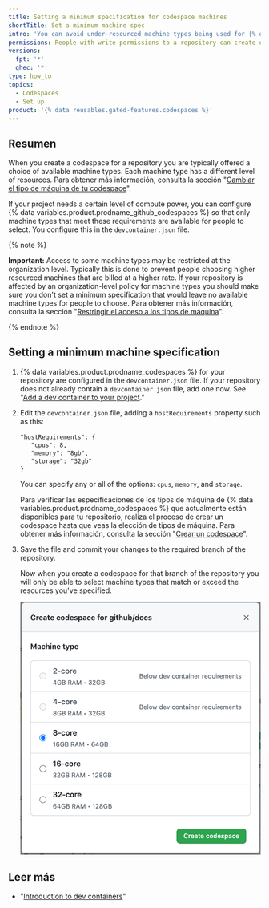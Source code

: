 ```yaml
---
title: Setting a minimum specification for codespace machines
shortTitle: Set a minimum machine spec
intro: 'You can avoid under-resourced machine types being used for {% data variables.product.prodname_codespaces %} for your repository.'
permissions: People with write permissions to a repository can create or edit the codespace configuration.
versions:
  fpt: '*'
  ghec: '*'
type: how_to
topics:
  - Codespaces
  - Set up
product: '{% data reusables.gated-features.codespaces %}'
---
```


## Resumen

When you create a codespace for a repository you are typically offered a choice of available machine types. Each machine type has a different level of resources. Para obtener más información, consulta la sección "[Cambiar el tipo de máquina de tu codespace](/codespaces/customizing-your-codespace/changing-the-machine-type-for-your-codespace#about-machine-types)".

If your project needs a certain level of compute power, you can configure {% data variables.product.prodname_github_codespaces %} so that only machine types that meet these requirements are available for people to select. You configure this in the `devcontainer.json` file.

{% note %}

**Important:** Access to some machine types may be restricted at the organization level. Typically this is done to prevent people choosing higher resourced machines that are billed at a higher rate. If your repository is affected by an organization-level policy for machine types you should make sure you don't set a minimum specification that would leave no available machine types for people to choose. Para obtener más información, consulta la sección "[Restringir el acceso a los tipos de máquina](/codespaces/managing-codespaces-for-your-organization/restricting-access-to-machine-types)".

{% endnote %}

## Setting a minimum machine specification

1. {% data variables.product.prodname_codespaces %} for your repository are configured in the `devcontainer.json` file. If your repository does not already contain a `devcontainer.json` file, add one now. See "[Add a dev container to your project](/free-pro-team@latest/codespaces/setting-up-your-project-for-codespaces/setting-up-your-project-for-codespaces)."
1. Edit the `devcontainer.json` file, adding a `hostRequirements` property such as this:

   ```json{:copy}
   "hostRequirements": {
      "cpus": 8,
      "memory": "8gb",
      "storage": "32gb" 
   }
   ```

   You can specify any or all of the options: `cpus`, `memory`, and `storage`.

   Para verificar las especificaciones de los tipos de máquina de {% data variables.product.prodname_codespaces %} que actualmente están disponibles para tu repositorio, realiza el proceso de crear un codespace hasta que veas la elección de tipos de máquina. Para obtener más información, consulta la sección "[Crear un codespace](/codespaces/developing-in-codespaces/creating-a-codespace#creating-a-codespace)".

1. Save the file and commit your changes to the required branch of the repository.

   Now when you create a codespace for that branch of the repository you will only be able to select machine types that match or exceed the resources you've specified.

   ![Dialog box showing a limited choice of machine types](/assets/images/help/codespaces/machine-types-limited-choice.png)

## Leer más

- "[Introduction to dev containers](/codespaces/setting-up-your-project-for-codespaces/configuring-codespaces-for-your-project)"
